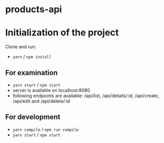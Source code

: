 # products-api

# Initialization of the project  
  Clone and run:
  - `yarn`  /  `npm install`

## For examination

  - `yarn start`  /  `npm start`
  - server is available on localhost:8080
  - following endpoints are available:  /api/list, /api/details/:id, /api/create, /api/edit and /api/delete/:id

## For development

  - `yarn compile`  /  `npm run compile`
  - `yarn start`  /  `npm start`
